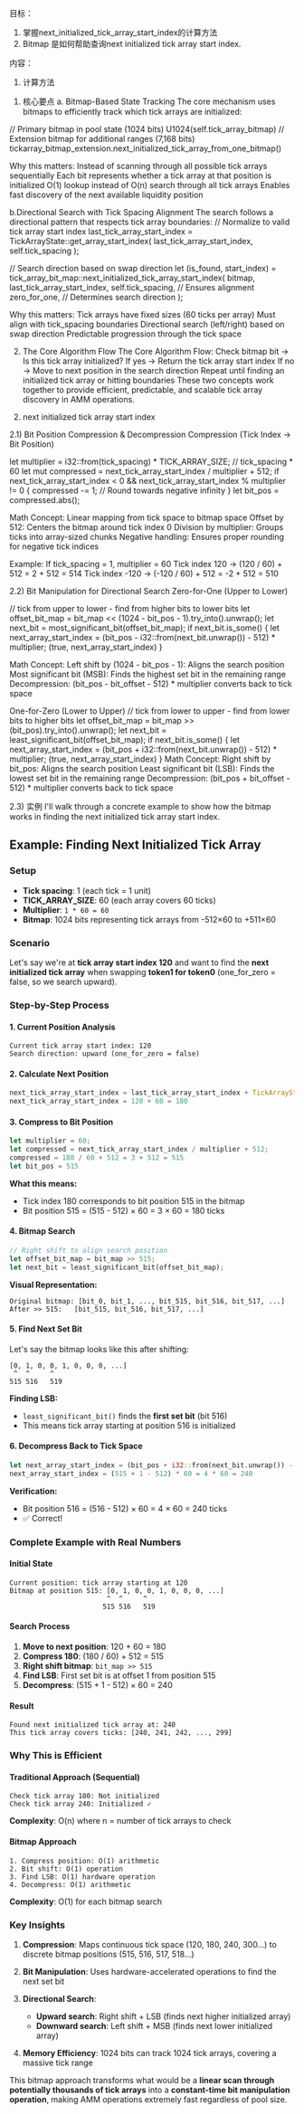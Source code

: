 目标：
1. 掌握next_initialized_tick_array_start_index的计算方法
2. Bitmap 是如何帮助查询next initialized tick array start index.

内容：
1. 计算方法

1) 核心要点
a. Bitmap-Based State Tracking
The core mechanism uses bitmaps to efficiently track which tick arrays are initialized:

// Primary bitmap in pool state (1024 bits)
U1024(self.tick_array_bitmap)
// Extension bitmap for additional ranges (7,168 bits)
tickarray_bitmap_extension.next_initialized_tick_array_from_one_bitmap()

Why this matters:
Instead of scanning through all possible tick arrays sequentially
Each bit represents whether a tick array at that position is initialized
O(1) lookup instead of O(n) search through all tick arrays
Enables fast discovery of the next available liquidity position


b.Directional Search with Tick Spacing Alignment
The search follows a directional pattern that respects tick array boundaries:
// Normalize to valid tick array start index
last_tick_array_start_index = TickArrayState::get_array_start_index(
    last_tick_array_start_index, 
    self.tick_spacing
);

// Search direction based on swap direction
let (is_found, start_index) = tick_array_bit_map::next_initialized_tick_array_start_index(
    bitmap,
    last_tick_array_start_index,
    self.tick_spacing,  // Ensures alignment
    zero_for_one,       // Determines search direction
);

Why this matters:
Tick arrays have fixed sizes (60 ticks per array)
Must align with tick_spacing boundaries
Directional search (left/right) based on swap direction
Predictable progression through the tick space



2) The Core Algorithm Flow 
The Core Algorithm Flow:
Check bitmap bit → Is this tick array initialized?
If yes → Return the tick array start index
If no → Move to next position in the search direction
Repeat until finding an initialized tick array or hitting boundaries
These two concepts work together to provide efficient, predictable, and scalable tick array discovery in AMM operations.



2. next initialized tick array start index 

2.1) Bit Position Compression & Decompression
Compression (Tick Index → Bit Position)

let multiplier = i32::from(tick_spacing) * TICK_ARRAY_SIZE;  // tick_spacing * 60
let mut compressed = next_tick_array_start_index / multiplier + 512;
if next_tick_array_start_index < 0 && next_tick_array_start_index % multiplier != 0 {
    compressed -= 1;  // Round towards negative infinity
}
let bit_pos = compressed.abs();

Math Concept:
    Linear mapping from tick space to bitmap space
    Offset by 512: Centers the bitmap around tick index 0
    Division by multiplier: Groups ticks into array-sized chunks
    Negative handling: Ensures proper rounding for negative tick indices

Example:
    If tick_spacing = 1, multiplier = 60
    Tick index 120 → (120 / 60) + 512 = 2 + 512 = 514
    Tick index -120 → (-120 / 60) + 512 = -2 + 512 = 510

2.2) Bit Manipulation for Directional Search
Zero-for-One (Upper to Lower)

// tick from upper to lower - find from higher bits to lower bits
let offset_bit_map = bit_map << (1024 - bit_pos - 1).try_into().unwrap();
let next_bit = most_significant_bit(offset_bit_map);
if next_bit.is_some() {
    let next_array_start_index = (bit_pos - i32::from(next_bit.unwrap()) - 512) * multiplier;
    (true, next_array_start_index)
}

Math Concept:
    Left shift by (1024 - bit_pos - 1): Aligns the search position
    Most significant bit (MSB): Finds the highest set bit in the remaining range
    Decompression: (bit_pos - bit_offset - 512) * multiplier converts back to tick space


One-for-Zero (Lower to Upper)
    // tick from lower to upper - find from lower bits to higher bits
    let offset_bit_map = bit_map >> (bit_pos).try_into().unwrap();
    let next_bit = least_significant_bit(offset_bit_map);
    if next_bit.is_some() {
        let next_array_start_index = (bit_pos + i32::from(next_bit.unwrap()) - 512) * multiplier;
        (true, next_array_start_index)
    }
Math Concept:
    Right shift by bit_pos: Aligns the search position
    Least significant bit (LSB): Finds the lowest set bit in the remaining range
    Decompression: (bit_pos + bit_offset - 512) * multiplier converts back to tick space

2.3) 实例
I'll walk through a concrete example to show how the bitmap works in finding the next initialized tick array start index.

## **Example: Finding Next Initialized Tick Array**

### **Setup**
- **Tick spacing**: 1 (each tick = 1 unit)
- **TICK_ARRAY_SIZE**: 60 (each array covers 60 ticks)
- **Multiplier**: `1 * 60 = 60`
- **Bitmap**: 1024 bits representing tick arrays from -512×60 to +511×60

### **Scenario**
Let's say we're at **tick array start index 120** and want to find the **next initialized tick array** when swapping **token1 for token0** (one_for_zero = false, so we search upward).

### **Step-by-Step Process**

#### **1. Current Position Analysis**
```
Current tick array start index: 120
Search direction: upward (one_for_zero = false)
```

#### **2. Calculate Next Position**
```rust
next_tick_array_start_index = last_tick_array_start_index + TickArrayState::tick_count(tick_spacing)
next_tick_array_start_index = 120 + 60 = 180
```

#### **3. Compress to Bit Position**
```rust
let multiplier = 60;
let compressed = next_tick_array_start_index / multiplier + 512;
compressed = 180 / 60 + 512 = 3 + 512 = 515
let bit_pos = 515
```

**What this means:**
- Tick index 180 corresponds to bit position 515 in the bitmap
- Bit position 515 = (515 - 512) × 60 = 3 × 60 = 180 ticks

#### **4. Bitmap Search**
```rust
// Right shift to align search position
let offset_bit_map = bit_map >> 515;
let next_bit = least_significant_bit(offset_bit_map);
```

**Visual Representation:**
```
Original bitmap: [bit_0, bit_1, ..., bit_515, bit_516, bit_517, ...]
After >> 515:   [bit_515, bit_516, bit_517, ...]
```

#### **5. Find Next Set Bit**
Let's say the bitmap looks like this after shifting:
```
[0, 1, 0, 0, 1, 0, 0, 0, ...]
 ^  ^     ^
515 516   519
```

**Finding LSB:**
- `least_significant_bit()` finds the **first set bit** (bit 516)
- This means tick array starting at position 516 is initialized

#### **6. Decompress Back to Tick Space**
```rust
let next_array_start_index = (bit_pos + i32::from(next_bit.unwrap()) - 512) * multiplier;
next_array_start_index = (515 + 1 - 512) * 60 = 4 * 60 = 240
```

**Verification:**
- Bit position 516 = (516 - 512) × 60 = 4 × 60 = 240 ticks
- ✅ Correct!

### **Complete Example with Real Numbers**

#### **Initial State**
```
Current position: tick array starting at 120
Bitmap at position 515: [0, 1, 0, 0, 1, 0, 0, 0, ...]
                        ^  ^     ^
                       515 516   519
```

#### **Search Process**
1. **Move to next position**: 120 + 60 = 180
2. **Compress 180**: (180 / 60) + 512 = 515
3. **Right shift bitmap**: `bit_map >> 515`
4. **Find LSB**: First set bit is at offset 1 from position 515
5. **Decompress**: (515 + 1 - 512) × 60 = 240

#### **Result**
```
Found next initialized tick array at: 240
This tick array covers ticks: [240, 241, 242, ..., 299]
```

### **Why This is Efficient**

#### **Traditional Approach (Sequential)**
```
Check tick array 180: Not initialized
Check tick array 240: Initialized ✓
```
**Complexity**: O(n) where n = number of tick arrays to check

#### **Bitmap Approach**
```
1. Compress position: O(1) arithmetic
2. Bit shift: O(1) operation  
3. Find LSB: O(1) hardware operation
4. Decompress: O(1) arithmetic
```
**Complexity**: O(1) for each bitmap search

### **Key Insights**

1. **Compression**: Maps continuous tick space (120, 180, 240, 300...) to discrete bitmap positions (515, 516, 517, 518...)

2. **Bit Manipulation**: Uses hardware-accelerated operations to find the next set bit

3. **Directional Search**: 
   - **Upward search**: Right shift + LSB (finds next higher initialized array)
   - **Downward search**: Left shift + MSB (finds next lower initialized array)

4. **Memory Efficiency**: 1024 bits can track 1024 tick arrays, covering a massive tick range

This bitmap approach transforms what would be a **linear scan through potentially thousands of tick arrays** into a **constant-time bit manipulation operation**, making AMM operations extremely fast regardless of pool size.